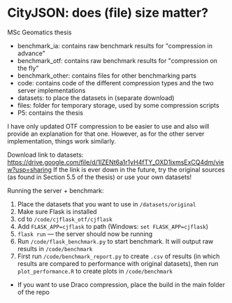 # CityJSON: does (file) size matter?
MSc Geomatics thesis

- benchmark_ia: contains raw benchmark results for "compression in advance"
- benchmark_otf: contains raw benchmark results for "compression on the fly"
- benchmark_other: contains files for other benchmarking parts
- code: contains code of the different compression types and the two server implementations
- datasets: to place the datasets in (separate download)
- files: folder for temporary storage, used by some compression scripts
- P5: contains the thesis

I have only updated OTF compression to be easier to use and also will provide an explanation for that one. However, as for the other server implementation, things work similarly.

Download link to datasets:
https://drive.google.com/file/d/1lZENt6a1r1yH4fTY_OXD1ixmsExCQ4dm/view?usp=sharing
If the link is ever down in the future, try the original sources (as found in Section 5.5 of the thesis) or use your own datasets!


Running the server + benchmark:
1. Place the datasets that you want to use in `/datasets/original`
1. Make sure Flask is installed
1. cd to `/code/cjflask_otf/cjflask`
1. Add `FLASK_APP=cjflask` to path (Windows: `set FLASK_APP=cjflask`)
1. `flask run` — the server should now be running
1. Run `/code/flask_benchmark.py` to start benchmark. It will output raw results in `/code/benchmark`
1. First run `/code/benchmark_report.py` to create `.csv` of results (in which results are compared to performance with original datasets), then run `plot_performance.R` to create plots in `/code/benchmark`

* If you want to use Draco compression, place the build in the main folder of the repo
